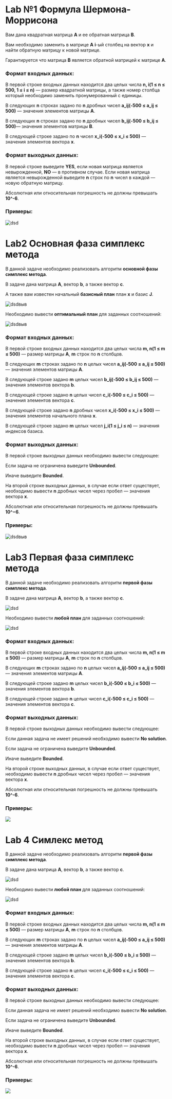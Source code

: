 # Lab №1 Формула Шермона-Моррисона 
Вам дана квадратная матрица **A** и ее обратная матрица **B**.

Вам необходимо заменить в матрице **A** **i**-ый столбец на вектор **x** и найти обратную матрицу к новой матрице.

Гарантируется что матрица **B** является обратной матрицей к матрице **A**.
### Формат входных данных:
В первой строке входных данных находится два целых числа **n, i(1 ≤ n ≤ 500, 1 ≤ i ≤ n)** — размер квадратной матрицы, а также номер столбца который необходимо заменить пронумерованный с единицы.

В следующих **n** строках задано по **n** дробных чисел **a_ij(-500 ≤ a_ij ≤ 500)** — значения элементов матрицы **A**.

В следующих **n** строках задано по **n** дробных чисел **b_ij(-500 ≤ b_ij ≤ 500)**— значения элементов матрицы **B**.

В следующей строке задано по **n** чисел **x_i(-500 ≤ x_i ≤ 500)** — значения элементов вектора **x**.

### Формат выходных данных:
В первой строке выведите **YES**, если новая матрица является невырожденной, **NO** — в противном случае. Если новая матрица является невырожденной выведите **n** строк по **n** чисел в каждой — новую обратную матрицу.

Абсолютная или относительная погрешность не должны превышать **10^-6**.

### Примеры:
![dsd](https://sun9-2.userapi.com/c206724/v206724402/d690e/4gKy3JHc-BU.jpg)


# Lab2 Основная фаза симплекс метода
В данной задаче необходимо реализовать алгоритм **основной фазы симплекс метода**.

В задаче дана матрица **A**, вектор **b**, а также вектор **c**.

А также вам известен начальный **базисный план** план **x** и базис **J**.

![dsdвыв](https://sun9-43.userapi.com/c206724/v206724402/d694f/gPxA7wQQy0A.jpg)

Необходимо вывести **оптимальный план** для заданных соотношений:

![dsdвыв](https://sun9-38.userapi.com/c206724/v206724402/d6956/RNChvKqugdI.jpg)

### Формат входных данных:
В первой строке входных данных находится два целых числа **m, n(1 ≤ m ≤ 500)** — размер матрицы **A**, **m** строк по **n** столбцов.

В следующих **m** строках задано по **n** целых чисел **a_ij(-500 ≤ a_ij ≤ 500)** — значения элементов матрицы **A**.

В следующей строке задано **m** целых чисел **b_ij(-500 ≤ b_ij ≤ 500)** — значения элементов вектора **b**.

В следующей строке задано **n** целых чисел **c_i(-500 ≤ c_i ≤ 500)** — значения элементов вектора **c**.

В следующей строке задано **n** дробных чисел **x_i(-500 ≤ x_i ≤ 500)** — значения элементов начального плана **x**.

В следующей строке задано **m** целых чисел **j_i(1 ≤ j_i ≤ n)** — значения индексов базиса.
### Формат выходных данных:
В первой строке выходных данных необходимо вывести следующее:

Если задача не ограничена выведите **Unbounded**.

Иначе выведите **Bounded**.

На второй строке выходных данных, в случае если ответ существует, необходимо вывести **n** дробных чисел через пробел  — значения вектора **x**.

Абсолютная или относительная погрешность не должны превышать **10^−6**.



### Примеры:

![dsdвыв](https://sun9-59.userapi.com/c206724/v206724402/d695f/F24b6L_qyuY.jpg)

# Lab3 Первая фаза симплекс метода

В данной задаче необходимо реализовать алгоритм **первой фазы симплекс метода**.

В задаче дана матрица **A**, вектор **b**, а также вектор **c**.

![dsd](https://sun9-43.userapi.com/c206724/v206724402/d694f/gPxA7wQQy0A.jpg)

Необходимо вывести **любой план** для заданных соотношений:

![dsd](https://sun9-38.userapi.com/c206724/v206724402/d6956/RNChvKqugdI.jpg)

### Формат входных данных:
В первой строке входных данных находится два целых числа **m, n(1 ≤ m ≤ 500)** — размер матрицы **A**, **m** строк по **n** столбцов.

В следующих **m** строках задано по **n** целых чисел **a_ij(-500 ≤ a_ij ≤ 500)** — значения элементов матрицы **A**.

В следующей строке задано **m** целых чисел **b_i(-500 ≤ b_i ≤ 500)** — значения элементов вектора **b**.

В следующей строке задано **n** целых чисел **c_i(-500 ≤ c_i ≤ 500)** — значения элементов вектора **c**.

### Формат выходных данных:

В первой строке выходных данных необходимо вывести следующее:

Если данная задача не имеет решений необходимо вывести **No solution**.

Если задача не ограничена выведите **Unbounded**.

Иначе выведите **Bounded**.

На второй строке выходных данных, в случае если ответ существует, необходимо вывести **n** дробных чисел через пробел  — значения вектора **x**.

Абсолютная или относительная погрешность не должны превышать **10^-6**.

### Примеры:
![](https://sun9-16.userapi.com/c206724/v206724402/d69fe/K-PGCCmaW5A.jpg)

# Lab 4 Симлекс метод

В данной задаче необходимо реализовать алгоритм **первой фазы симплекс метода**.

В задаче дана матрица **A**, вектор **b**, а также вектор **c**.

![dsd](https://sun9-43.userapi.com/c206724/v206724402/d694f/gPxA7wQQy0A.jpg)

Необходимо вывести **любой план** для заданных соотношений:

![dsd](https://sun9-38.userapi.com/c206724/v206724402/d6956/RNChvKqugdI.jpg)

### Формат входных данных:
В первой строке входных данных находится два целых числа **m, n(1 ≤ m ≤ 500)** — размер матрицы **A**, **m** строк по **n** столбцов.

В следующих **m** строках задано по **n** целых чисел **a_ij(-500 ≤ a_ij ≤ 500)** — значения элементов матрицы **A**.

В следующей строке задано **m** целых чисел **b_i(-500 ≤ b_i ≤ 500)** — значения элементов вектора **b**.

В следующей строке задано **n** целых чисел **c_i(-500 ≤ c_i ≤ 500)** — значения элементов вектора **c**.

### Формат выходных данных:

В первой строке выходных данных необходимо вывести следующее:

Если данная задача не имеет решений необходимо вывести **No solution**.

Если задача не ограничена выведите **Unbounded**.

Иначе выведите **Bounded**.

На второй строке выходных данных, в случае если ответ существует, необходимо вывести **n** дробных чисел через пробел  — значения вектора **x**.

Абсолютная или относительная погрешность не должны превышать **10^-6**.

### Примеры:
![](https://sun9-16.userapi.com/c206724/v206724402/d69fe/K-PGCCmaW5A.jpg)
